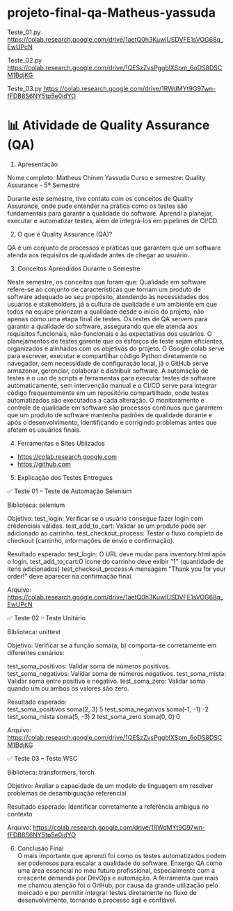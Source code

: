 # projeto-final-qa-Matheus-yassuda

Teste_01.py
https://colab.research.google.com/drive/1aetQ0h3KuwlUSDVFE1sVOG68q_EwUPcN

Teste_02.py
https://colab.research.google.com/drive/1QESzZvsPggblXSpm_6oDS8DSCM1BdjKG

Teste_03.py
https://colab.research.google.com/drive/1RWdMYt9G97wn-fFDB8S6NY5tp5e0idYO


# 📊 Atividade de Quality Assurance (QA)

1. Apresentação
   
Nome completo: Matheus Chinen Yassuda
Curso e semestre: Quality Assurance - 5º Semestre  

 
Durante este semestre, tive contato com os conceitos de Quality Assurance, onde pude entender na prática como os testes são fundamentais para garantir a qualidade do software. Aprendi a planejar, executar e automatizar testes, além de integrá-los em pipelines de CI/CD.



2. O que é Quality Assurance (QA)?
   
QA é um conjunto de processos e práticas que garantem que um software atenda aos requisitos de qualidade antes de chegar ao usuário.



3. Conceitos Aprendidos Durante o Semestre

Neste semestre, os conceitos que foram que:
Qualidade em software refere-se ao conjunto de características que tornam um produto de software adequado ao seu propósito, atendendo às necessidades dos usuários e stakeholders, já a cultura de qualidade é um ambiente em que todos na equipe priorizam a qualidade desde o início do projeto, não apenas como uma etapa final de testes.
Os testes de QA servem para garantir a qualidade do software, assegurando que ele atenda aos requisitos funcionais, não-funcionais e às expectativas dos usuários.
O planejamentos de testes garente que os esforços de teste sejam eficientes, organizados e alinhados com os objetivos do projeto.
O Google colab serve para escrever, executar e compartilhar código Python diretamente no navegador, sem necessidade de configuração local, já o GitHub serve armazenar, gerenciar, colaborar e distribuir software.
A automação de testes é o uso de scripts e ferramentas para executar testes de software automaticamente, sem intervenção manual e o CI/CD serve para integrar código frequentemente em um repositório compartilhado, onde testes automatizados são executados a cada alteração.
O monitoramento e controle de qualidade em software são processos contínuos que garantem que um produto de software mantenha padrões de qualidade durante e após o desenvolvimento, identificando e corrigindo problemas antes que afetem os usuários finais.



4. Ferramentas e Sites Utilizados

- https://colab.research.google.com
- https://github.com 



 5. Explicação dos Testes Entregues
    
✅ Teste 01 – Teste de Automação Selenium

Biblioteca: selenium

Objetivo: test_login: Verificar se o usuário consegue fazer login com credenciais válidas.
          test_add_to_cart: Validar se um produto pode ser adicionado ao carrinho.
          test_checkout_process: Testar o fluxo completo de checkout (carrinho, informações de envio e confirmação).
    
Resultado esperado: test_login: O URL deve mudar para inventory.html após o login.
                    test_add_to_cart:O ícone do carrinho deve exibir "1" (quantidade de itens adicionados)
                    test_checkout_process:A mensagem "Thank you for your order!" deve aparecer na confirmação final.

Arquivo: https://colab.research.google.com/drive/1aetQ0h3KuwlUSDVFE1sVOG68q_EwUPcN

 ✅ Teste 02 –  Teste Unitário
 
Biblioteca: unittest

Objetivo: Verificar se a função soma(a, b) comporta-se corretamente em diferentes cenários:

test_soma_positivos: Validar soma de números positivos.
test_soma_negativos: Validar soma de números negativos.
test_soma_mista: Validar soma entre positivo e negativo.
test_soma_zero: Validar soma quando um ou ambos os valores são zero.

Resultado esperado:  
test_soma_positivos	soma(2, 3)	5
test_soma_negativos	soma(-1, -1)	-2
test_soma_mista	soma(5, -3)	2
test_soma_zero	soma(0, 0)	0

Arquivo: https://colab.research.google.com/drive/1QESzZvsPggblXSpm_6oDS8DSCM1BdjKG

 ✅ Teste 03 – Teste WSC 
 
Biblioteca: transformers, torch

Objetivo: Avaliar a capacidade de um modelo de linguagem em resolver problemas de desambiguação referencial

Resultado esperado: Identificar corretamente a referência ambígua no contexto

Arquivo: https://colab.research.google.com/drive/1RWdMYt9G97wn-fFDB8S6NY5tp5e0idYO


6. Conclusão Final  
O mais importante que aprendi foi como os testes automatizados podem ser poderosos para escalar a qualidade do software. Enxergo QA como uma área essencial no meu futuro profissional, especialmente com a crescente demanda por DevOps e automação. A ferramenta que mais me chamou atenção foi o GitHub, por causa da grande utilização pelo mercado e por permitir integrar testes diretamente no fluxo de desenvolvimento, tornando o processo ágil e confiável.  
